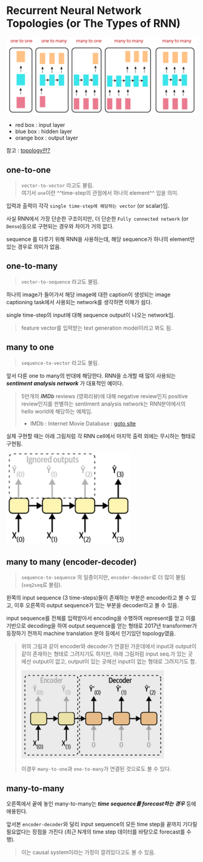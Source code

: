# Recurrent Neural Network Topologies (or The Types of RNN)

![일반적인 RNN topologies](../img/ch16_RNN/RNN_topology.png)

* red box : input layer
* blue box : hidden layer
* orange box : output layer

참고 : [topology란?](https://dsaint31.me/mkdocs_site/ML/ch07/topological_space/#topology)

## one-to-one

> `vector-to-vector` 라고도 불림.  
> 여기서 `one`이란 ^^time-step의 관점에서 하나의 element^^ 임을 의미.

입력과 출력이 각각 `single time-step에 해당하는 vector` (or scalar)임.

사실 RNN에서 가장 단순한 구조이지만, 더 단순한 `Fully connected network` (or `Dense`)등으로 구현되는 경우와 차이가 거의 없다. 

sequence 를 다루기 위해 RNN을 사용하는데, 해당 sequence가 하나의 element만 있는 경우로 의미가 없음.

## one-to-many

> `vector-to-sequence` 라고도 불림.

하나의 image가 들어가서 해당 image에 대한 caption이 생성되는 image captioning task에서 사용되는 network를 생각하면 이해가 쉽다.

single time-step의 input에 대해 sequence output이 나오는 network임.

> feature vector를 입력받는 text generation model이라고 봐도 됨.

## many to one

> `sequence-to-vector` 라고도 불림.

앞서 다룬 one to many의 반대에 해당한다. RNN을 소개할 때 많이 사용되는 ***sentiment analysis network*** 가 대표적인 예이다. 

> 5만개의 ***IMDb*** reviews (영화리뷰)에 대해 negative review인지 positive review인지를 판별하는 sentiment analysis network는 RNN분야에서의 hello world에 해당하는 예제임.  
> 
> * IMDb : Internet Movie Database : [goto site](https://imdb.com/)


실제 구현할 때는 아래 그림처럼 각 RNN cell에서 마지막 출력 외에는 무시하는 형태로 구현됨.

![seq2vec](../img/ch16_RNN/seq_2_vec.png)

## many to many (encoder-decoder)

> `sequence-to-sequence` 의 일종이지만, `encoder-decoder`로 더 많이 불림 (`seq2seq`로 불림).

왼쪽의 input sequence (3 time-steps)들이 존재하는 부분은 encoder라고 볼 수 있고, 이후 오른쪽의 output sequence가 있는 부분을 decoder라고 볼 수 있음.

input sequence를 전체를 입력받아서 encoding을 수행하여 represent를 얻고 이를 기반으로 decoding을 하여 output sequence를 얻는 형태로 2017년 transformer가 등장하기 전까지 machine translation 분야 등에서 인기있던 topology였음.

> 위의 그림과 같이 encoder와 decoder가 연결된 가운데에서 input과 output이 같이 존재하는 형태로 그려지기도 하지만, 아래 그림처럼 input seq.가 있는 곳에선 output이 없고, output이 있는 곳에선 input이 없는 형태로 그려지기도 함.  
>
> ![encoder_decoder_network](../img/ch16_RNN/encoder_decoder_network.png)
>  
> 이경우 `many-to-one`과 `one-to-many`가 연결된 것으로도 볼 수 있다.

## many-to-many 

오른쪽에서 끝에 놓인 many-to-many는 
***time sequence를 forecast하는 경우*** 등에 애용된다.  

앞서본 `encoder-decoder`와 달리 input sequence의 모든 time step을 끝까지 기다릴 필요없다는 장점을 가진다 (최근 N개의 time step 데이터를 바탕으로 forecast를 수행). 

> 이는 causal system이라는 가정이 깔려있다고도 볼 수 있음.
